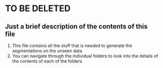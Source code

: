 # TO BE DELETED

## Just a brief description of the contents of this file
1. This file contains all the stuff that is needed to generate the segmentations on the unseen data
2. You can navigate through the individual folders to look into the details of the contents of each of the folders